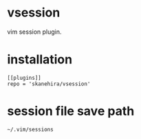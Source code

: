 # vsession
vim session plugin.

# installation
```
[[plugins]]
repo = 'skanehira/vsession'
```

# session file save path
```
~/.vim/sessions
```

